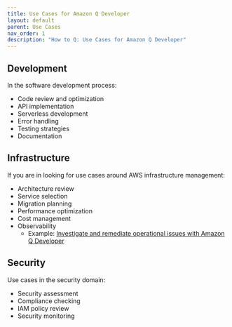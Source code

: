 ```yaml
---
title: Use Cases for Amazon Q Developer
layout: default
parent: Use Cases
nav_order: 1
description: "How to Q: Use Cases for Amazon Q Developer"
---
```


## Development

In the software development process:

- Code review and optimization
- API implementation
- Serverless development
- Error handling
- Testing strategies
- Documentation

## Infrastructure

If you are in looking for use cases around AWS infrastructure management:

- Architecture review
- Service selection
- Migration planning
- Performance optimization
- Cost management
- Observability
  - Example: [Investigate and remediate operational issues with Amazon Q Developer](https://aws.amazon.com/blogs/aws/investigate-and-remediate-operational-issues-with-amazon-q-developer/)

## Security

Use cases in the security domain:

- Security assessment
- Compliance checking
- IAM policy review
- Security monitoring
